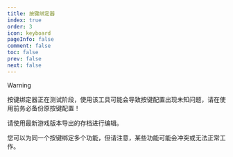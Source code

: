 ```yaml
---
title: 按键绑定器
index: true
order: 3
icon: keyboard
pageInfo: false
comment: false
toc: false
prev: false
next: false
---
```


<script setup>
    import Editor from '@source/components/keybind-editor/App.vue';
    import { provide } from 'vue';
    import { onMounted } from 'vue';
    provide("i18nLanguage",'zh');

    onMounted(() => {
        (window.adsbygoogle = window.adsbygoogle || []).push({});
    })
</script>

> [!warning]
> 按键绑定器正在测试阶段，使用该工具可能会导致按键配置出现未知问题，请在使用前务必备份原按键配置！
>
> 请使用最新游戏版本导出的存档进行编辑。
>
> 您可以为同一个按键绑定多个功能，但请注意，某些功能可能会冲突或无法正常工作。

<ins class="adsbygoogle"
     style="display:block"
     data-ad-client="ca-pub-7637695321442015"
     data-ad-slot="7113006248"
     data-ad-format="auto"
     data-full-width-responsive="true">
</ins>

<Editor />
